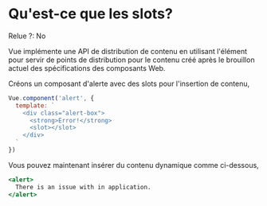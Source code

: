 # Qu'est-ce que les slots?

Relue ?: No

Vue implémente une 
API de distribution de contenu en utilisant l'élément pour servir de 
points de distribution pour le contenu créé après le brouillon actuel 
des spécifications des composants Web.

Créons un composant d'alerte avec des slots pour l'insertion de contenu,

```jsx
Vue.component('alert', {
  template: `
    <div class="alert-box">
      <strong>Error!</strong>
      <slot></slot>
    </div>
  `
})
```

Vous pouvez maintenant insérer du contenu dynamique comme ci-dessous,

```jsx
<alert>
  There is an issue with in application.
</alert>
```
